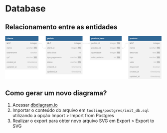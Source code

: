 # Database

## Relacionamento entre as entidades
![Diagrama](resources/lanchonete.svg)

## Como gerar um novo diagrama?
1. Acessar [dbdiagram.io](https://dbdiagram.io/)
2. Importar o conteúdo do arquivo em `tooling/postgres/init_db.sql` utilizando a opção Import > Import from Postgres
3. Realizar o export para obter novo arquivo SVG em Export > Export to SVG